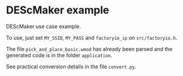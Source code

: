 # DEScMaker example

DEScMaker use case example. 

To use, just set ``MY_SSID``, ``MY_PASS`` and ``factoryio_ip`` on ``src/factoryio.h``.

The file ```pick_and_place_basic.wmod``` has already been parsed and the generated code is in the folder ```application```.

See practical conversion details in the file ```convert.py```.
